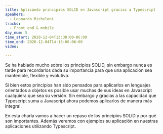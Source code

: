 ```yaml
---
title: Aplicando principios SOLID en Javascript gracias a Typescript
speakers:
  - Leonardo Micheloni
tracks:
  - Front end & mobile
day_num: 5
time_start: 2020-12-04T13:30:00-06:00
time_end: 2020-12-04T14:15:00-06:00
video:

---
```


Se ha hablado mucho sobre los principios SOLID, sin embargo nunca es tarde para recordarlos dada su importancia para que una aplicación sea mantenible, flexible y evolutiva.

Si bien estos principios han sido pensados para aplicarlos en lenguajes orientados a objetos es posible usar muchas de sus ideas en Javascript cualquiera que sea su versión. Sin embargo y gracias a las capacidad que Typescript suma a Javascript ahora podemos aplicarlos de manera más integral.

En esta charla vamos a hacer un repaso de los principios SOLID y por qué son importantes. Además veremos con ejemplos su aplicación en nuestras aplicaciones utilizando Typescript.